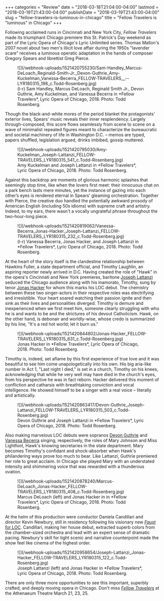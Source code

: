 +++
categories = "Review"
date = "2018-03-18T21:04:00-04:00"
lastmod = "2018-03-19T21:43:00-04:00"
publishDate = "2018-03-19T21:43:00-04:00"
slug = "fellow-travelers-is-luminous-in-chicago"
title = "Fellow Travelers is &quot;luminous&quot; in Chicago"
+++

Following acclaimed runs in Cincinnati and New York City, *Fellow Travelers* made its triumphant Chicago premiere this St. Patrick's Day weekend as part of the Lyric Opera of Chicago's Lyric Unlimited series. Thomas Mallon's 2007 novel about two men's illicit love affair during the 1950s "lavender scare" receives a luminous operatic adaptation in the hands of composer Gregory Spears and librettist Greg Pierce.

<figure data-type="image">
![](/webhook-uploads/1521420755230/Sam-Handley_Marcus-DeLoach_Reginald-Smith-Jr._Devon-Guthrie_Amy-Kuckelman_Vanessa-Becerra_FELLOW-TRAVELERS__--LYR180315_198_c.Todd-Rosenberg.jpg)
<figcaption>(l-r) Sam Handley, Marcus DeLoach, Reginald Smith Jr., Devon Guthrie, Amy Kuckelman, and Vanessa Becerra in *Fellow Travelers*, Lyric Opera of Chicago, 2018. Photo: Todd Rosenberg.</figcaption>
</figure>
 
Though the black-and-white mores of the period blanket the protagonists' exterior lives, Spears' music reveals their inner resplendency. Largely through-composed, this score flows seamlessly from scene to scene on a wave of minimalist repeated figures meant to characterize the bureaucratic and societal machinery of life in Washington D.C. – memos are typed, papers shuffled, legislation argued, drinks imbibed, gossip muttered. 

<figure data-type="image">
![](/webhook-uploads/1521420795030/Amy-Kuckelman_Joseph-Lattanzi_FELLOW-TRAVELERS_LYR180315_541_c.Todd-Rosenberg.jpg)
<figcaption>Amy Kuckelman and Joseph Lattanzi in *Fellow Travelers*, Lyric Opera of Chicago, 2018. Photo: Todd Rosenberg.</figcaption>
</figure>

Against this backdrop are moments of glorious harmonic splashes that seemingly stop time, like when the lovers first meet: their innocuous chat on a park bench lasts mere minutes, yet the instance of gazing into each other’s eyes is rendered eternal in Spears’ gleaming orchestration. Together with Pierce, the creative duo handled the potentially awkward prosody of American English (including 50s idioms) with supreme craft and artistry. Indeed, to my ears, there wasn't a vocally ungrateful phrase throughout the two-hour-long piece.

<figure data-type="image">
![](/webhook-uploads/1521420819062/Vanessa-Becerra_Jonas-Hacker_Joseph-Lattanzi_FELLOW-TRAVELERS_LYR180315_232_c.Todd-Rosenberg.jpg)
<figcaption>(l-r) Vanessa Becerra, Jonas Hacker, and Joseph Lattanzi in *Fellow Travelers*, Lyric Opera of Chicago, 2018. Photo: Todd Rosenberg.</figcaption>
</figure>
 
At the heart of the story itself is the clandestine relationship between Hawkins Fuller, a state department official, and Timothy Laughlin, an aspiring reporter newly arrived in D.C. Having created the role of "Hawk" in the opera's Cincinnati and New York premieres, baritone [Joseph Lattanzi](/scene/people/joseph-lattanzi/) seduced the Chicago audience along with his inamorato, Timothy, sung by tenor [Jonas Hacker](/scene/people/jonas-hacker/) for whom this marks his LOC debut. The chemistry between these two singer-actors in their respective roles was electrifying and irresistible. Your heart soared watching their passion ignite and then sink as their lives and personalities diverged. Timothy is demure and inexperienced when we first meet him, someone clearly struggling with who he is and wants to be and the strictures of his devout Catholicism. Hawk, on the other hand, is debonair and worldly-wise, whose credo is summarized by his line, "It's a red hot world; let it burn us."

<figure data-type="image">
![](/webhook-uploads/1521420844802/Jonas-Hacker_FELLOW-TRAVELERS_LYR180315_631_c.Todd-Rosenberg.jpg)
<figcaption>Jonas Hacker in *Fellow Travelers*, Lyric Opera of Chicago, 2018. Photo: Todd Rosenberg.</figcaption>
</figure>
 
Timothy is, indeed, set aflame by this first experience of true love and it was beautiful to see him come unapologetically into his own. His big aria-like number in Act 1, "Last night I died," is set in a church, Timothy on his knees, acknowledging that while he very well may have died in the church's eyes, from his perspective he was in fact reborn. Hacker delivered this moment of confliction and catharsis with breathtaking conviction and vocal intelligence. He showed himself to be a singer with a real voice – literally and artistically.

<figure data-type="image">
![](/webhook-uploads/1521420863417/Devon-Guthrie_Joseph-Lattanzi_FELLOW-TRAVELERS_LYR180315_503_c.Todd-Rosenberg.jpg)
<figcaption>Devon Guthrie and Joseph Lattanzi in *Fellow Travelers*, Lyric Opera of Chicago, 2018. Photo: Todd Rosenberg.</figcaption>
</figure>
 
Also making marvelous LOC debuts were sopranos [Devon Guthrie](/scene/people/devon-guthrie/) and [Vanessa Becerra](/scene/people/vanessa-becerra/) singing, respectively, the roles of Mary Johnson and Miss Lightfoot, Hawk's knowing secretaries in the state department. Mary becomes Timothy's confidant and shock-absorber when Hawk's philandering ways prove too much to bear. Like Lattanzi, Guthrie premiered her role to great acclaim. In Chicago she played Mary with an understated intensity and shimmering voice that was rewarded with a thunderous ovation.

<figure data-type="image">
![](/webhook-uploads/1521420878240/Marcus-DeLoach_Jonas-Hacker_FELLOW-TRAVELERS_LYR180315_408_c.Todd-Rosenberg.jpg)
<figcaption>Marcus DeLoach (left) and Jonas Hacker in in *Fellow Travelers*, Lyric Opera of Chicago, 2018. Photo: Todd Rosenberg.</figcaption>
</figure>
 
At the helm of this production were conductor Daniela Candillari and director Kevin Newbury, still in residency following his visionary new [*Faust* for LOC](/a-kind-of-twisted-egotistical-apotheosis-faust-in-chicago/). Candillari, making her house debut, extracted superb colors from the chamber-sized orchestra and lead with an expert sense of dramatic pacing. Newbury's skill for tight scenic and narrative counterpoint made the show feel like cinema of the highest order.

<figure data-type="image">
![](/webhook-uploads/1521420958654/Joseph-Lattanzi_Jonas-Hacker_FELLOW-TRAVELERS_LYR180315_122_c.Todd-Rosenberg.jpg)
<figcaption>Joseph Lattanzi (left) and Jonas Hacker in *Fellow Travelers*, Lyric Opera of Chicago, 2018. Photo: Todd Rosenberg.</figcaption>
</figure>
 
There are only three more opportunities to see this important, superbly crafted, and deeply moving opera in Chicago. Don't miss [*Fellow Travelers*](/a-kind-of-twisted-egotistical-apotheosis-faust-in-chicago/) at the Athenaeum Theatre March 21, 23, 25.
